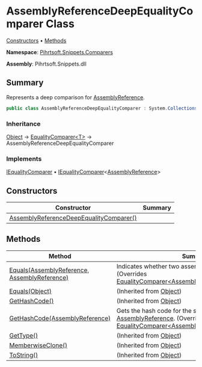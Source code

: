 # AssemblyReferenceDeepEqualityComparer Class

[Constructors](#constructors) &#x2022; [Methods](#methods)

**Namespace**: [Pihrtsoft.Snippets.Comparers](../README.md)

**Assembly**: Pihrtsoft\.Snippets\.dll

## Summary

Represents a deep comparison for [AssemblyReference](../../AssemblyReference/README.md)\.

```csharp
public class AssemblyReferenceDeepEqualityComparer : System.Collections.Generic.EqualityComparer<Pihrtsoft.Snippets.AssemblyReference>
```

### Inheritance

[Object](https://docs.microsoft.com/en-us/dotnet/api/system.object) &#x2192; [EqualityComparer\<T>](https://docs.microsoft.com/en-us/dotnet/api/system.collections.generic.equalitycomparer-1) &#x2192; AssemblyReferenceDeepEqualityComparer

### Implements

[IEqualityComparer](https://docs.microsoft.com/en-us/dotnet/api/system.collections.iequalitycomparer) &#x2022; [IEqualityComparer](https://docs.microsoft.com/en-us/dotnet/api/system.collections.generic.iequalitycomparer-1)\<[AssemblyReference](../../AssemblyReference/README.md)>

## Constructors

| Constructor | Summary |
| ----------- | ------- |
| [AssemblyReferenceDeepEqualityComparer()](-ctor/README.md) | |

## Methods

| Method | Summary |
| ------ | ------- |
| [Equals(AssemblyReference, AssemblyReference)](Equals/README.md) | Indicates whether two assembly references are equal\. \(Overrides [EqualityComparer\<AssemblyReference>.Equals](https://docs.microsoft.com/en-us/dotnet/api/system.collections.generic.equalitycomparer-1.equals)\) |
| [Equals(Object)](https://docs.microsoft.com/en-us/dotnet/api/system.object.equals) |  \(Inherited from [Object](https://docs.microsoft.com/en-us/dotnet/api/system.object)\) |
| [GetHashCode()](https://docs.microsoft.com/en-us/dotnet/api/system.object.gethashcode) |  \(Inherited from [Object](https://docs.microsoft.com/en-us/dotnet/api/system.object)\) |
| [GetHashCode(AssemblyReference)](GetHashCode/README.md) | Gets the hash code for the specified [AssemblyReference](../../AssemblyReference/README.md)\. \(Overrides [EqualityComparer\<AssemblyReference>.GetHashCode](https://docs.microsoft.com/en-us/dotnet/api/system.collections.generic.equalitycomparer-1.gethashcode)\) |
| [GetType()](https://docs.microsoft.com/en-us/dotnet/api/system.object.gettype) |  \(Inherited from [Object](https://docs.microsoft.com/en-us/dotnet/api/system.object)\) |
| [MemberwiseClone()](https://docs.microsoft.com/en-us/dotnet/api/system.object.memberwiseclone) |  \(Inherited from [Object](https://docs.microsoft.com/en-us/dotnet/api/system.object)\) |
| [ToString()](https://docs.microsoft.com/en-us/dotnet/api/system.object.tostring) |  \(Inherited from [Object](https://docs.microsoft.com/en-us/dotnet/api/system.object)\) |


